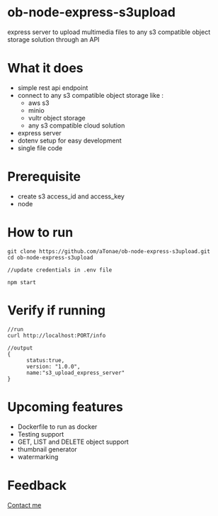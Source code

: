 # ob-node-express-s3upload
express server to upload multimedia files to any s3 compatible object storage solution through an API

# What it does

- simple rest api endpoint
- connect to any s3 compatible object storage like : 
  - aws s3
  - minio
  - vultr object storage
  - any s3 compatible cloud solution
- express server
- dotenv setup for easy development
- single file code

# Prerequisite

- create s3 access_id and access_key
- node 

# How to run

```
git clone https://github.com/aTonae/ob-node-express-s3upload.git
cd ob-node-express-s3upload

//update credentials in .env file

npm start
```

# Verify if running


```
//run
curl http://localhost:PORT/info

//output
{
      status:true,
      version: "1.0.0",
      name:"s3_upload_express_server"
}
```

# Upcoming features

- Dockerfile to run as docker
- Testing support
- GET, LIST and DELETE object support
- thumbnail generator
- watermarking

# Feedback

[Contact me](kmagrawal.13@gmail.com)

